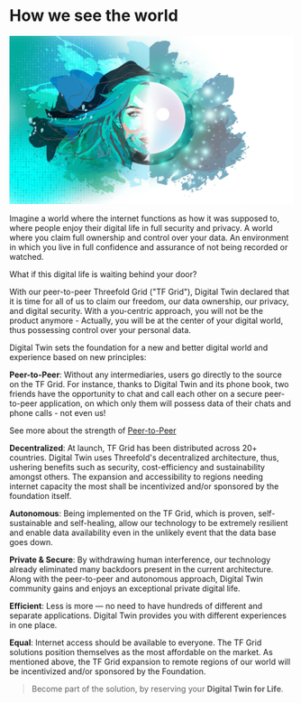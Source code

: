 # How we see the world 

![](img/landing_header.png)

Imagine a world where the internet functions as how it was supposed to, where people enjoy their digital life in full security and privacy. A world where you claim full ownership and control over your data. An environment in which you live in full confidence and assurance of not being recorded or watched.

What if this digital life is waiting behind your door?

With our peer-to-peer Threefold Grid ("TF Grid"), Digital Twin declared that it is time for all of us to claim our freedom, our data ownership, our privacy, and digital security. With a you-centric approach, you will not be the product anymore - Actually, you will be at the center of your digital world, thus possessing control over your personal data. 

Digital Twin sets the foundation for a new and better digital world and experience based on new principles:

**Peer-to-Peer**: Without any intermediaries, users go directly to the source on the TF Grid. For instance, thanks to Digital Twin and its phone book, two friends have the opportunity to chat and call each other on a secure peer-to-peer application, on which only them will possess data of their chats and phone calls - not even us!

See more about the strength of [Peer-to-Peer](power_of_p2p)

**Decentralized**: At launch, TF Grid has been distributed across 20+ countries. Digital Twin uses Threefold's decentralized architecture, thus, ushering benefits such as security, cost-efficiency and sustainability amongst others. The expansion and accessibility to regions needing internet capacity the most shall be incentivized and/or sponsored by the foundation itself. 

**Autonomous**: Being implemented on the TF Grid, which is proven, self-sustainable and self-healing, allow our technology to be extremely resilient and enable data availability even in the unlikely event that the data base goes down. 

**Private & Secure**: By withdrawing human interference, our technology already eliminated many backdoors present in the current architecture. Along with the peer-to-peer and autonomous approach, Digital Twin community gains and enjoys an exceptional private digital life. 

**Efficient**: Less is more — no need to have hundreds of different and separate applications. Digital Twin provides you with different experiences in one place.

**Equal**: Internet access should be available to everyone. The TF Grid solutions position themselves as the most affordable on the market. As mentioned above, the TF Grid expansion to remote regions of our world will be incentivized and/or sponsored by the Foundation.

> Become part of the solution, by reserving your **Digital Twin for Life**.